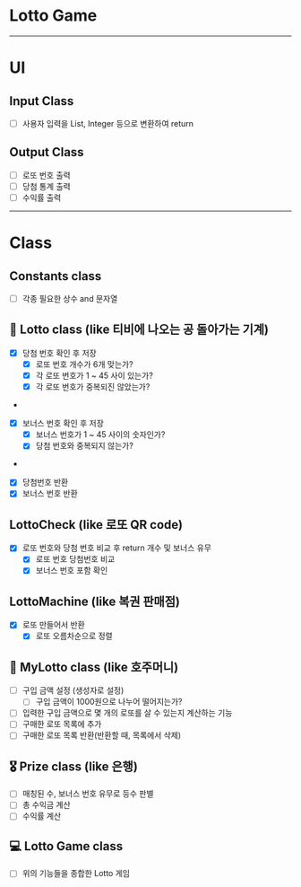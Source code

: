 # Lotto Game

---


# UI

## Input Class
- [ ] 사용자 입력을 List, Integer 등으로 변환하여 return

## Output Class
- [ ] 로또 번호 출력
- [ ] 당첨 통계 출력
- [ ] 수익률 출력

---
# Class

## Constants class
- [ ] 각종 필요한 상수 and 문자열

## 💸 Lotto class (like 티비에 나오는 공 돌아가는 기계)
- [x] 당첨 번호 확인 후 저장
  - [x] 로또 번호 개수가 6개 맞는가?
  - [x] 각 로또 번호가 1 ~ 45 사이 있는가?
  - [x] 각 로또 번호가 중복되진 않았는가?
-
- [x] 보너스 번호 확인 후 저장
  - [x] 보너스 번호가 1 ~ 45 사이의 숫자인가?
  - [x] 당첨 번호와 중복되지 않는가?
- 
- [x] 당첨번호 반환
- [x] 보너스 번호 반환

## LottoCheck (like 로또 QR code)
- [x] 로또 번호와 당첨 번호 비교 후 return 개수 및 보너스 유무
  - [x] 로또 번호 당첨번호 비교
  - [x] 보너스 번호 포함 확인

## LottoMachine (like 복권 판매점)
- [x] 로또 만들어서 반환
  - [x] 로또 오름차순으로 정렬

## 🤑 MyLotto class (like 호주머니)
- [ ] 구입 금액 설정 (생성자로 설정)
  - [ ] 구입 금액이 1000원으로 나누어 떨어지는가?
- [ ] 입력한 구입 금액으로 몇 개의 로또를 살 수 있는지 계산하는 기능
- [ ] 구매한 로또 목록에 추가
- [ ] 구매한 로또 목록 반환(반환할 때, 목록에서 삭제)

## 🎖 Prize class (like 은행)
- [ ] 매칭된 수, 보너스 번호 유무로 등수 판별
- [ ] 총 수익금 계산
- [ ] 수익률 계산

## 💻 Lotto Game class
- [ ] 위의 기능들을 종합한 Lotto 게임